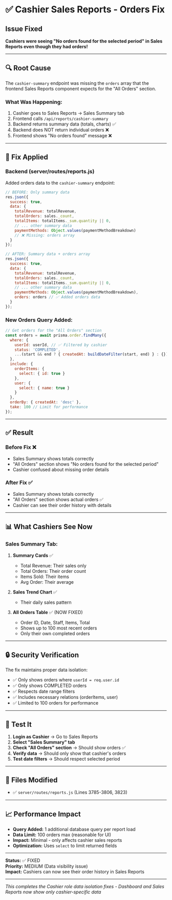 # ✅ Cashier Sales Reports - Orders Fix

## Issue Fixed
**Cashiers were seeing "No orders found for the selected period" in Sales Reports even though they had orders!**

---

## 🔍 Root Cause

The `cashier-summary` endpoint was missing the `orders` array that the frontend Sales Reports component expects for the "All Orders" section.

### What Was Happening:
1. Cashier goes to Sales Reports → Sales Summary tab
2. Frontend calls `/api/reports/cashier-summary` 
3. Backend returns summary data (totals, charts) ✅
4. Backend does NOT return individual orders ❌
5. Frontend shows "No orders found" message ❌

---

## 🔧 Fix Applied

### Backend (server/routes/reports.js)

Added orders data to the `cashier-summary` endpoint:

```javascript
// BEFORE: Only summary data
res.json({
  success: true,
  data: {
    totalRevenue: totalRevenue,
    totalOrders: sales._count,
    totalItems: totalItems._sum.quantity || 0,
    // ... other summary data
    paymentMethods: Object.values(paymentMethodBreakdown)
    // ❌ Missing: orders array
  }
});

// AFTER: Summary data + orders array
res.json({
  success: true,
  data: {
    totalRevenue: totalRevenue,
    totalOrders: sales._count,
    totalItems: totalItems._sum.quantity || 0,
    // ... other summary data
    paymentMethods: Object.values(paymentMethodBreakdown),
    orders: orders // ✅ Added orders data
  }
});
```

### New Orders Query Added:
```javascript
// Get orders for the "All Orders" section
const orders = await prisma.order.findMany({
  where: {
    userId: userId, // ✅ Filtered by cashier
    status: 'COMPLETED',
    ...(start && end ? { createdAt: buildDateFilter(start, end) } : {})
  },
  include: {
    orderItems: {
      select: { id: true }
    },
    user: {
      select: { name: true }
    }
  },
  orderBy: { createdAt: 'desc' },
  take: 100 // Limit for performance
});
```

---

## ✅ Result

### Before Fix ❌
- Sales Summary shows totals correctly
- "All Orders" section shows "No orders found for the selected period"
- Cashier confused about missing order details

### After Fix ✅
- Sales Summary shows totals correctly
- "All Orders" section shows actual orders ✅
- Cashier can see their order history with details

---

## 📊 What Cashiers See Now

### Sales Summary Tab:
1. **Summary Cards** ✅
   - Total Revenue: Their sales only
   - Total Orders: Their order count
   - Items Sold: Their items
   - Avg Order: Their average

2. **Sales Trend Chart** ✅
   - Their daily sales pattern

3. **All Orders Table** ✅ (NOW FIXED)
   - Order ID, Date, Staff, Items, Total
   - Shows up to 100 most recent orders
   - Only their own completed orders

---

## 🔒 Security Verification

The fix maintains proper data isolation:
- ✅ Only shows orders where `userId = req.user.id`
- ✅ Only shows COMPLETED orders
- ✅ Respects date range filters
- ✅ Includes necessary relations (orderItems, user)
- ✅ Limited to 100 orders for performance

---

## 🧪 Test It

1. **Login as Cashier** → Go to Sales Reports
2. **Select "Sales Summary" tab**
3. **Check "All Orders" section** → Should show orders ✅
4. **Verify data** → Should only show that cashier's orders
5. **Test date filters** → Should respect selected period

---

## 📁 Files Modified

- ✅ `server/routes/reports.js` (Lines 3785-3806, 3823)

---

## 📈 Performance Impact

- **Query Added:** 1 additional database query per report load
- **Data Limit:** 100 orders max (reasonable for UI)
- **Impact:** Minimal - only affects cashier sales reports
- **Optimization:** Uses `select` to limit returned fields

---

**Status:** ✅ FIXED  
**Priority:** MEDIUM (Data visibility issue)  
**Impact:** Cashiers can now see their order history in Sales Reports

---

*This completes the Cashier role data isolation fixes - Dashboard and Sales Reports now show only cashier-specific data*
